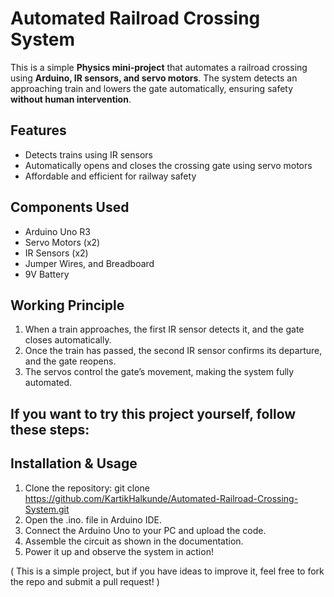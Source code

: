 # Automated Railroad Crossing System  
This is a simple **Physics mini-project** that automates a railroad crossing using **Arduino, IR sensors, and servo motors**. The system detects an approaching train and lowers the gate automatically, ensuring safety **without human intervention**. 

## Features  
- Detects trains using IR sensors
- Automatically opens and closes the crossing gate using servo motors
- Affordable and efficient for railway safety

## Components Used
- Arduino Uno R3  
- Servo Motors (x2)  
- IR Sensors (x2)  
- Jumper Wires, and Breadboard
- 9V Battery 

## Working Principle
1. When a train approaches, the first IR sensor detects it, and the gate closes automatically.
2. Once the train has passed, the second IR sensor confirms its departure, and the gate reopens.
3. The servos control the gate’s movement, making the system fully automated.

## If you want to try this project yourself, follow these steps:

## Installation & Usage
1. Clone the repository: git clone https://github.com/KartikHalkunde/Automated-Railroad-Crossing-System.git 
2. Open the .ino. file in Arduino IDE.
3. Connect the Arduino Uno to your PC and upload the code.
4. Assemble the circuit as shown in the documentation.
5. Power it up and observe the system in action!

( This is a simple project, but if you have ideas to improve it, feel free to fork the repo and submit a pull request! )
